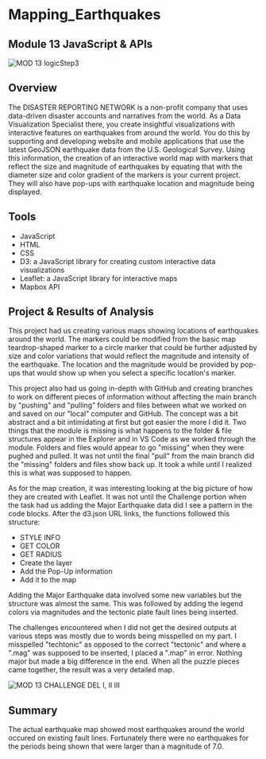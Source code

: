 # Mapping_Earthquakes
## Module 13 JavaScript & APIs
![MOD 13 logicStep3](https://user-images.githubusercontent.com/99851509/173930374-9d09befb-4ccf-4b8a-903d-11d97526ab72.png)


## Overview
The DISASTER REPORTING NETWORK is a non-profit company that uses data-driven disaster accounts and narratives from the world.  As a Data Visualization Specialist there, you create insightful visualizations with interactive features on earthquakes from around the world.  You do this by supporting and developing website and mobile applications that use the latest GeoJSON earthquake data from the U.S. Geological Survey.  Using this information, the creation of an interactive world map with markers that reflect the size and magnitude of earthquakes by equating that with the diameter size and color gradient of the markers is your current project.  They will also have pop-ups with earthquake location and magnitude being displayed.

## Tools
* JavaScript
* HTML
* CSS
* D3: a JavaScript library for creating custom interactive data visualizations
* Leaflet: a JavaScript library for interactive maps
* Mapbox API

## Project & Results of Analysis
This project had us creating various maps showing locations of earthquakes around the world.  The markers could be modified from the basic map teardrop-shaped marker to a circle marker that could be further adjusted by size and color variations that would reflect the magnitude and intensity of the earthquake.  The location and the magnitude would be provided by pop-ups that would show up when you select a specific location's marker.

This project also had us going in-depth with GitHub and creating branches to work on different pieces of information without affecting the main branch by "pushing" and "pulling" folders and files between what we worked on and saved on our "local" computer and GitHub.  The concept was a bit abstract and a bit intimidating at first but got easier the more I did it.  Two things that the module is missing is what happens to the folder & file structures appear in the Explorer and in VS Code as we worked through the module.  Folders and files would appear to go "missing" when they were pughed and pulled.  It was not until the final "pull" from the main branch did the "missing" folders and files show back up.  It took a while until I realized this is what was supposed to happen.

As for the map creation, it was interesting looking at the big picture of how they are created with Leaflet.  It was not until the Challenge portion when the task had us adding the Major Earthquake data did I see a pattern in the code blocks.  After the d3.json URL links, the functions followed this structure:
* STYLE INFO
* GET COLOR
* GET RADIUS
* Create the layer
* Add the Pop-Up information
* Add it to the map

Adding the Major Earthquake data involved some new variables but the structure was almost the same.  This was followed by adding the legend colors via magnitudes and the tectonic plate fault lines being inserted.

The challenges encountered when I did not get the desired outputs at various steps was mostly due to words being misspelled on my part.  I misspelled "techtonic" as opposed to the correct "tectonic" and where a ".mag" was supposed to be inserted, I placed a ".map" in error.  Nothing major but made a big difference in the end.  When all the puzzle pieces came together, the result was a very detailed map.

![MOD 13 CHALLENGE DEL I, II   III](https://user-images.githubusercontent.com/99851509/173939698-2e50067d-cc20-4710-a08c-7a4288d7f45b.png)

## Summary
The actual earthquake map showed most earthquakes around the world occured on existing fault lines.  Fortunately there were no earthquakes for the periods being shown that were larger than a magnitude of 7.0.

